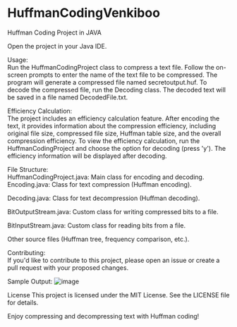 # HuffmanCodingVenkiboo
Huffman Coding Project in JAVA

Open the project in your Java IDE.

Usage:          
Run the HuffmanCodingProject class to compress a text file.
Follow the on-screen prompts to enter the name of the text file to be compressed.
The program will generate a compressed file named secretoutput.huf.
To decode the compressed file, run the Decoding class. The decoded text will be saved in a file named DecodedFile.txt.


Efficiency Calculation:          
The project includes an efficiency calculation feature. After encoding the text,
it provides information about the compression efficiency, including original file size, 
compressed file size, Huffman table size, and the overall compression efficiency.
To view the efficiency calculation, run the HuffmanCodingProject and choose the option
for decoding (press 'y'). The efficiency information will be displayed after decoding.

File Structure:          
HuffmanCodingProject.java: Main class for encoding and decoding.
Encoding.java: Class for text compression (Huffman encoding).

Decoding.java: Class for text decompression (Huffman decoding).

BitOutputStream.java: Custom class for writing compressed bits to a file.

BitInputStream.java: Custom class for reading bits from a file.

Other source files (Huffman tree, frequency comparison, etc.).

Contributing:          
If you'd like to contribute to this project, please open an issue or create a pull request with your proposed changes.

Sample Output:
![image](https://github.com/VengadesaBoopathi/HuffmanCodingVenkiboo/assets/131509767/7524fe56-474c-4cc0-9b57-aea37b7925d0)


License
This project is licensed under the MIT License. See the LICENSE file for details.

Enjoy compressing and decompressing text with Huffman coding!
